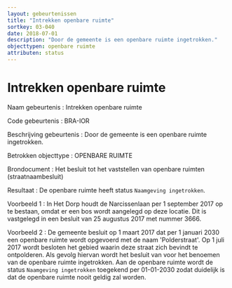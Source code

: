 ```yaml
---
layout: gebeurtenissen
title: "Intrekken openbare ruimte"
sortkey: 03-040
date: 2018-07-01
description: "Door de gemeente is een openbare ruimte ingetrokken."
objecttypen: openbare ruimte
attributen: status
---
```


# Intrekken openbare ruimte

Naam gebeurtenis
: Intrekken openbare ruimte

Code gebeurtenis
: BRA-IOR

Beschrijving gebeurtenis
: Door de gemeente is een openbare ruimte ingetrokken.

Betrokken objecttype
: OPENBARE RUIMTE

Brondocument
: Het besluit tot het vaststellen van openbare ruimten (straatnaambesluit)

Resultaat
: De openbare ruimte heeft status `Naamgeving ingetrokken`.

Voorbeeld 1
: In Het Dorp houdt de Narcissenlaan per 1 september 2017 op te bestaan, omdat er een bos wordt aangelegd op deze locatie. Dit is vastgelegd in een besluit van 25 augustus 2017 met nummer 3666.

Voorbeeld 2
: De gemeente besluit op 1 maart 2017 dat per 1 januari 2030 een openbare ruimte wordt opgevoerd met de naam 'Polderstraat'. Op 1 juli 2017 wordt besloten het gebied waarin deze straat zich bevindt te ontpolderen. Als gevolg hiervan wordt het besluit van voor het benoemen van de openbare ruimte ingetrokken. Aan de openbare ruimte wordt de status `Naamgeving ingetrokken` toegekend per 01-01-2030 zodat duidelijk is dat de openbare ruimte nooit geldig zal worden.
